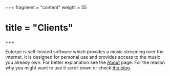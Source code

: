 +++
fragment = "content"
weight = 55

# title = "Clients"
+++

Euterpe is self-hosted software which provides a music streaming over the internet. It is designed for personal use and provides access to the music you already own. For better explanation see the [About](/about) page. For the reason why you might want to use it scroll down or check [the blog](/blog).
